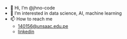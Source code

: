 - 👋 Hi, I’m @jhno-code
- 👀 I’m interested in data science, AI, machine learning
- 📫 How to reach me<br>
  - 140156@unsaac.edu.pe
  - [linkedin](https://www.linkedin.com/in/johan-wilfredo-huaman-mendoza-7168091b2)

<!---
jhno-code/jhno-code is a ✨ special ✨ repository because its `README.md` (this file) appears on your GitHub profile.
You can click the Preview link to take a look at your changes.
--->
